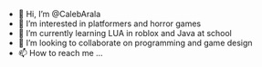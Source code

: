 - 👋 Hi, I’m @CalebArala
- 👀 I’m interested in platformers and horror games
- 🌱 I’m currently learning LUA in roblox and Java at school
- 💞️ I’m looking to collaborate on programming and game design
- 📫 How to reach me ...

<!---
CalebArala/CalebArala is a ✨ special ✨ repository because its `README.md` (this file) appears on your GitHub profile.
You can click the Preview link to take a look at your changes.
--->
